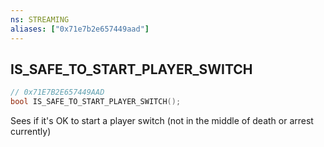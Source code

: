 ```yaml
---
ns: STREAMING
aliases: ["0x71e7b2e657449aad"]
---
```

## IS_SAFE_TO_START_PLAYER_SWITCH

```c
// 0x71E7B2E657449AAD
bool IS_SAFE_TO_START_PLAYER_SWITCH();
```

Sees if it's OK to start a player switch (not in the middle of death or arrest currently)

